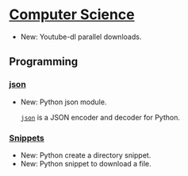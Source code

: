 # [Computer Science](youtube-dl.md)

* New: Youtube-dl parallel downloads.

## Programming

### [json](json.md)

* New: Python json module.

    [`json`](https://docs.python.org/3/library/json.html?highlight=json#module-json)
    is a JSON encoder and decoder for Python.
    

### [Snippets](snippets.md)

* New: Python create a directory snippet.
* New: Python snippet to download a file.